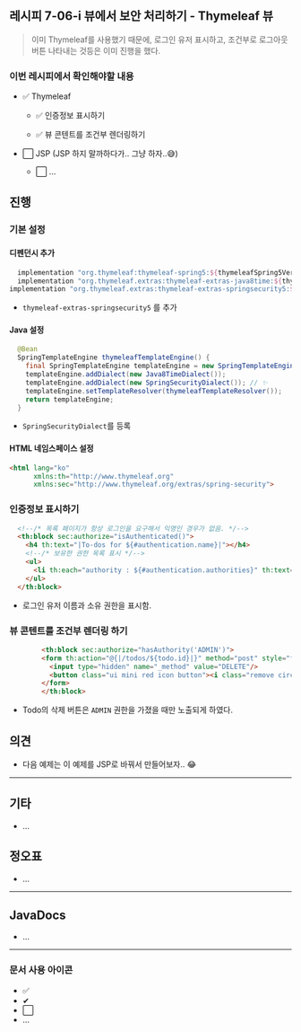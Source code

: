 ## 레시피 7-06-i 뷰에서 보안 처리하기 - Thymeleaf 뷰

> 이미 Thymeleaf를 사용했기 때문에, 로그인 유저 표시하고, 조건부로 로그아웃 버튼 나타내는 것등은 이미 진행을 했다.

### 이번 레시피에서 확인해야할  내용



* ✅ Thymeleaf
  * ✅ 인증정보 표시하기

  * ✅ 뷰 콘텐트를 조건부 렌더링하기

* ⬜ JSP (JSP 하지 말까하다가.. 그냥 하자..😅)
  * ⬜ ...


## 진행

### 기본 설정

#### 디펜던시 추가

```groovy
  implementation "org.thymeleaf:thymeleaf-spring5:${thymeleafSpring5Version}" // ✨
  implementation "org.thymeleaf.extras:thymeleaf-extras-java8time:${thymeleafExtrasJava8timeVersion}"
implementation "org.thymeleaf.extras:thymeleaf-extras-springsecurity5:${thymeleafSpring5Version}" // ✨
```

* `thymeleaf-extras-springsecurity5` 를 추가

#### Java 설정

```java
  @Bean
  SpringTemplateEngine thymeleafTemplateEngine() {
    final SpringTemplateEngine templateEngine = new SpringTemplateEngine();
    templateEngine.addDialect(new Java8TimeDialect());
    templateEngine.addDialect(new SpringSecurityDialect()); // ✨
    templateEngine.setTemplateResolver(thymeleafTemplateResolver());
    return templateEngine;
  }
```

* `SpringSecurityDialect`를 등록

#### HTML 네임스페이스 설정

```html
<html lang="ko"
      xmlns:th="http://www.thymeleaf.org"
      xmlns:sec="http://www.thymeleaf.org/extras/spring-security">
```



###  인증정보 표시하기

```html
  <!--/* 목록 페이지가 항상 로그인을 요구해서 익명인 경우가 없음. */-->
  <th:block sec:authorize="isAuthenticated()">
    <h4 th:text="|To-dos for ${#authentication.name}|"></h4>
    <!--/* 보유한 권한 목록 표시 */-->
    <ul>
      <li th:each="authority : ${#authentication.authorities}" th:text="${authority.authority}"></li>
    </ul>
  </th:block>
```

* 로그인 유저 이름과 소유 권한을  표시함.



### 뷰 콘텐트를 조건부 렌더링 하기

```html
        <th:block sec:authorize="hasAuthority('ADMIN')">
        <form th:action="@{|/todos/${todo.id}|}" method="post" style="float: left;">
          <input type="hidden" name="_method" value="DELETE"/>
          <button class="ui mini red icon button"><i class="remove circle icon"></i></button>
        </form>
        </th:block>
```

* Todo의 삭제 버튼은 `ADMIN` 권한을 가졌을 때만 노출되게 하였다.




## 의견

* 다음 예제는 이 예제를 JSP로 바꿔서 만들어보자.. 😂



---

## 기타

* ...

  

## 정오표

* ...
  


---

## JavaDocs

* ...



---

### 문서 사용 아이콘

* ✅
* ✔
* ⬜
* ...

